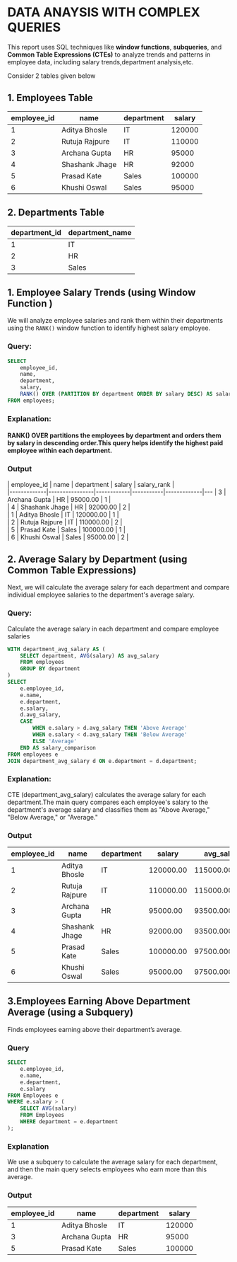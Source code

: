 # DATA ANAYSIS WITH COMPLEX QUERIES
 This report uses SQL techniques like **window functions**, **subqueries**, and **Common Table Expressions (CTEs)** to analyze trends and patterns in employee data, including salary trends,department analysis,etc.

 Consider 2 tables given below
## 1. Employees Table

| employee_id | name           | department | salary |   
|-------------|----------------|------------|--------|
| 1           | Aditya Bhosle  | IT         | 120000 |   
| 2           | Rutuja Rajpure | IT         | 110000 |   
| 3           | Archana Gupta  | HR         | 95000  |   
| 4           | Shashank Jhage | HR         | 92000  |  
| 5           | Prasad Kate    | Sales      | 100000 |   
| 6           | Khushi Oswal   | Sales      | 95000  |   

## 2. Departments Table

| department_id | department_name |   
|---------------|-----------------|
| 1             | IT              |   
| 2             | HR              |   
| 3             | Sales     |


## 1. **Employee Salary Trends** (using Window Function )

We will analyze employee salaries and rank them within their departments using the `RANK()` window function to identify highest salary employee.

###  Query:
```sql
SELECT 
    employee_id,
    name,
    department,
    salary,
    RANK() OVER (PARTITION BY department ORDER BY salary DESC) AS salary_rank
FROM employees;
```

### Explanation:
#### RANK() OVER partitions the employees by department and orders them by salary in descending order.This query helps identify the highest paid employee within each department.

### Output
| employee_id | name           | department | salary    | salary_rank |   
|-------------|----------------|------------|-----------|-------------|---
| 3           | Archana Gupta  | HR         | 95000.00  | 1           |  
| 4           | Shashank Jhage | HR         | 92000.00  | 2           |   
| 1           | Aditya Bhosle  | IT         | 120000.00 | 1           |   
| 2           | Rutuja Rajpure | IT         | 110000.00 | 2           |   
| 5           | Prasad Kate    | Sales      | 100000.00 | 1           |   
| 6           | Khushi Oswal   | Sales      | 95000.00  | 2           |   
## 2. Average Salary by Department (using Common Table Expressions)

 Next, we will calculate the average salary for each department and compare individual employee salaries to the department's average salary.
### Query:

 Calculate the average salary in each department and compare employee salaries
```sql
WITH department_avg_salary AS (
    SELECT department, AVG(salary) AS avg_salary
    FROM employees
    GROUP BY department
)
SELECT 
    e.employee_id,
    e.name,
    e.department,
    e.salary,
    d.avg_salary,
    CASE 
        WHEN e.salary > d.avg_salary THEN 'Above Average'
        WHEN e.salary < d.avg_salary THEN 'Below Average'
        ELSE 'Average'
    END AS salary_comparison
FROM employees e
JOIN department_avg_salary d ON e.department = d.department;
```
### Explanation:

 CTE (department_avg_salary) calculates the average salary for each department.The main query compares each employee's salary to the department's average salary and classifies them as "Above Average," "Below Average," or "Average."

### Output
| employee_id | name           | department | salary    | avg_salary    | salary_comparison |   
|-------------|----------------|------------|-----------|---------------|-------------------|
| 1           | Aditya Bhosle  | IT         | 120000.00 | 115000.000000 | Above Average     |   
| 2           | Rutuja Rajpure | IT         | 110000.00 | 115000.000000 | Below Average     |   
| 3           | Archana Gupta  | HR         | 95000.00  | 93500.000000  | Above Average     |  
| 4           | Shashank Jhage | HR         | 92000.00  | 93500.000000  | Below Average     |   
| 5           | Prasad Kate    | Sales      | 100000.00 | 97500.000000  | Above Average     |   
| 6           | Khushi Oswal   | Sales      | 95000.00  | 97500.000000  | Below Average |

## 3.Employees Earning Above Department Average (using a Subquery)
 Finds employees earning above their department’s average.

### Query
```sql
SELECT 
    e.employee_id, 
    e.name, 
    e.department, 
    e.salary
FROM Employees e
WHERE e.salary > (
    SELECT AVG(salary) 
    FROM Employees 
    WHERE department = e.department
);
```
### Explanation
 We use a subquery to calculate the average salary for each department, and then the main query selects employees who earn more than this average.

### Output
| employee_id | name          | department | salary |   
|-------------|---------------|------------|--------|
| 1           | Aditya Bhosle | IT         | 120000 |   
| 3           | Archana Gupta | HR         | 95000  |   
| 5           | Prasad Kate   | Sales      | 100000 |   
